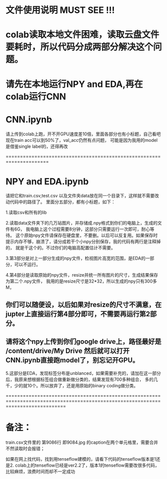 # 文件使用说明 MUST SEE !!!
# colab读取本地文件困难，读取云盘文件要耗时，所以代码分成两部分解决这个问题。
# 请先在本地运行NPY and EDA,再在colab运行CNN

# CNN.ipynb
请上传到colab上跑，开不开GPU速度差10倍，里面各部分也有小标题，自己看吧
现在train acc可以到50%了，val_acc仍然有点问题，
可能是因为我用的model是借鉴single label的，还得再改

=====================================================================
# NPY and EDA.ipynb

请把它和train.csv,test.csv 以及文件夹data放在同一个目录下，这样就不需要改动代码中的路径了。
里面分五部分，都有小标题，如下：

1.读取csv和所有的lib

2.读取data文件夹下的几万站图片，并存储成.npy格式到你们的电脑上，生成的文件有6G，  我电脑上这个过程需要8分钟，这部分只需要运行一次即可，耐心等待。
  这个原始npy文件请保存在硬盘里，不要删。以后可以反复用。如果保存时提示内存不够，崩溃了，请分成若干个小npy分别保存，我的代码有两行是注释掉的，
  就是干这个的。不过你们的电脑高配置估计不需要。
  
3.第3部分是对上一部分生成的npy文件，检视图片高宽的范围，是EDA的一部分，可以不运行。

4.第4部分是读取原始的npy文件，resize并统一所有图片的尺寸，生成结果保存为第二个.npy文件，
  我用的是resize尺寸是32*32，所以生成的npy只有300多M，
  
  ## 你们可以随便设，以后如果对resize的尺寸不满意，在jupter上直接运行第4部分即可，不需要再运行第2部分。
  ## 请将这个npy上传到你们google drive上，路径最好是  /content/drive/My Drive 然后就可以打开 CNN.ipynb直接跑model了，别忘记开GPU。
  
5.这部分是EDA，发现标签分布是unblanced，如果需要补充的，请加在这一部分后，我原来想根据标签组合做重新做分类的，结果发现有700多种组合，
  多的几千，少的就10个。所以放弃了，还是用原始的binary coding做分类。

=================================================================================================================================
# 备注：
train.csv文件里的 第9086行 即9084.jpg 的caption在两个单元格里，需要合并不然读取时会报错；

如果在网上找代码，找到用tenseflow建模的，请看下代码的tenseflow版本是1还是2. 
colab上的tenseflow已经是ver2.2了，版本1的tenseflow需要改很多代码，比较麻烦，浪费时间而却不一定成功

